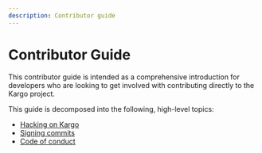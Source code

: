 ```yaml
---
description: Contributor guide
---
```


# Contributor Guide

This contributor guide is intended as a comprehensive introduction for
developers who are looking to get involved with contributing directly to the
Kargo project.

This guide is decomposed into the following, high-level topics:

* [Hacking on Kargo](./10-hacking-on-kargo.mdx)
* [Signing commits](./20-signing-commits.md)
* [Code of conduct](./30-code-of-conduct.md)
